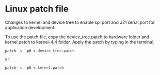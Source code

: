 # Linux patch file 
Changes to kernel and device tree to enable spi port and J21 serial port for application development.

To use the patch file, copy the device_tree.patch to hardware folder and kernel.patch to kernel-4.4 folder. Apply the patch by typing in the terminal,

    patch -s -p0 < device_tree.patch

    or 

    patch -s -p0 < kernel.patch
